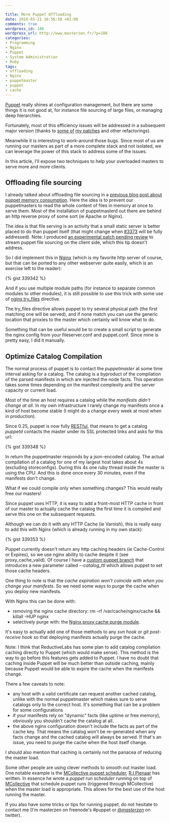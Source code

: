 ```yaml
--- 

title: More Puppet Offloading
date: 2010-03-21 16:56:58 +01:00
comments: true
wordpress_id: 186
wordpress_url: http://www.masterzen.fr/?p=186
categories: 
- Programming
- Nginx
- Puppet
- System Administration
- Ruby
tags: 
- offloading
- Nginx
- puppetmaster
- puppet
- cache
---
```

[Puppet](http://reductivelabs.com/products/puppet/) really shines at configuration management, but there are some things it is not good at, for instance file sourcing of large files, or managing deep hierarchies.

Fortunately, most of this efficiency issues will be addressed in a subsequent major version (thanks to [some of](http://projects.reductivelabs.com/issues/3396) [my patches](http://projects.reductivelabs.com/issues/2929) and other refactorings).

Meanwhile it is interesting to work-around those bugs. Since most of us are running our masters as part of a more complete stack and not isolated, we can leverage the power of this stack to address some of the issues.

In this article, I'll expose two techniques to help your overloaded masters to serve more and more clients.

## Offloading file sourcing

I already talked about offloading file sourcing in a [previous blog post about puppet memory consumption](http://www.masterzen.fr/2010/01/28/puppet-memory-usage-not-a-fatality/). Here the idea is to prevent our puppetmasters to read the whole content of files in memory at once to serve them. Most of the installation of puppetmasterd out there are behind an http reverse proxy of some sort (ie Apache or Nginx).

The idea is that file serving is an activity that a small static server is better placed to do than puppet itself (that might change when [#3373](http://projects.reductivelabs.com/issues/3373) will be fully addressed). Note: I produced [an experimental patch pending review](http://groups.google.com/group/puppet-dev/t/f9ffe87357c2ba38) to stream puppet file sourcing on the client side, which this tip doesn't address.

So I did implement this in [Nginx](http://www.nginx.org) (which is my favorite http server of course, but that can be ported to any other webserver quite easily, which is an exercise left to the reader):

{% gist 339342 %}

And if you use multiple module paths (for instance to separate common modules to other modules), it is still possible to use this trick with some use of [nginx try_files](http://wiki.nginx.org/NginxHttpCoreModule#try_files) directive.

The try_files directive allows puppet to try several physical path (the first matching one will be served), and if none match you can use the generic location that proxies to the master which certainly will know what to do.

Something that can be useful would be to create a small script to generate the nginx config from your fileserver.conf and puppet.conf. Since mine is pretty easy, I did it manually.

## Optimize Catalog Compilation

The normal process of puppet is to contact the _puppetmaster_ at some time interval asking for a catalog. The catalog is a byproduct of the compilation of the parsed manifests in which are injected the node facts. This operation takes some times depending on the manifest complexity and the server capacity or current load.

Most of the time an host requires a catalog while the _manifests didn't change at all_. In my own infrastructure I rarely change my manifests once a kind of host become stable (I might do a change every week at most when in production).

Since 0.25, puppet is now fully [RESTful](http://en.wikipedia.org/wiki/Representational_State_Transfer), that means to get a catalog _puppetd_ contacts the master under its SSL protected links and asks for this url:

{% gist 339348 %}

In return the puppetmaster responds by a json-encoded catalog.
The actual compilation of a catalog for one of my largest host takes about 4s (excluding storeconfigs). During this 4s one ruby thread inside the master is using the CPU. And this is done once every 30 minutes, even if the manifests don't change.

What if we could compile only when something changes? This would really free our masters!

Since puppet uses HTTP, it is easy to add a front-most HTTP cache in front of our master to actually cache the catalog the first time it is compiled and serve this one on the subsequent requests.

Although we can do it with any HTTP Cache (ie Varnish), this is really easy to add this with Nginx (which is already running in my own stack):

{% gist 339353 %}

Puppet currently doesn't return any http caching headers (ie Cache-Control or Expires), so we use nginx ability to cache despite it (see proxy_cache_valid). Of course I have a [custom puppet branch](http://github.com/masterzen/puppet/tree/features/http-catalog-cache) that introduces a new parameter called _--catalog_ttl_ which allows puppet to set those cache headers.

One thing to note is that the _cache expiration won't coincide with when you change your manifests_. So we need some ways to purge the cache when you deploy new manifests.

With Nginx this can be done with:

- removing the nginx cache directory: rm -rf /var/cache/nginx/cache &amp;&amp; killall -HUP nginx
- selectively purge with: the [Nginx proxy cache purge module](http://github.com/FRiCKLE/ngx_cache_purge).


It's easy to actually add one of those methods to any _svn hook_ or _git post-receive hook_ so that deploying manifests actually purge the cache.

Note: I think that ReductiveLabs has some plan to add catalog compilation caching directly to Puppet (which would make sense). This method is the way to go before this features gets added to Puppet. I have no doubt that caching inside Puppet will be much better than outside caching, mainly because Puppet would be able to expire the cache when the manifests change.

There a few caveats to note:

- any host with a valid certificate can request another cached catalog, unlike with the normal puppetmaster which makes sure to serve catalogs only to the correct host. It's something that can be a problem for some configurations
- if your manifests rely on "dynamic" facts (like uptime or free memory), obviously you shouldn't cache the catalog at all.
- the above nginx configuration doesn't include the facts as part of the cache key. That means the catalog won't be re-generated when any facts change and the cached catalog will always be served. If that's an issue, you need to purge the cache when the host itself change.


I should also mention that caching is certainly not the panacea of reducing the master load.

Some other people are using clever methods to smooth out master load. One notable example is the [MCollective puppet scheduler](http://www.devco.net/archives/2010/03/17/scheduling_puppet_with_mcollective.php), [R.I Pienaar](http://twitter.com/ripienaar) has written. In essence he wrote a _puppet run scheduler_ running on top of [MCollective](http://code.google.com/p/mcollective/) that schedule puppet runs (triggered through MCollective) when the master load is appropriate. This allows for the best use of the host running the master.

If you also have some tricks or tips for running puppet, do not hesitate to contact me (I'm masterzen on freenode's #puppet or [@_masterzen_](http://twitter.com/_masterzen_) on twitter).

